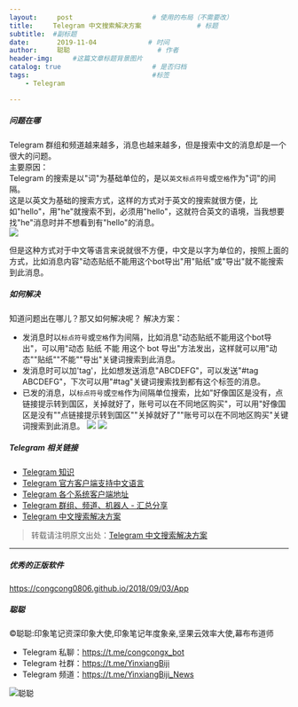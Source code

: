 ```yaml
---
layout:     post                    # 使用的布局（不需要改）
title:     Telegram 中文搜索解决方案              # 标题 
subtitle:  #副标题
date:       2019-11-04             # 时间
author:     聪聪                      # 作者
header-img:     #这篇文章标题背景图片
catalog: true                       # 是否归档
tags:                               #标签
    - Telegram

---
```


##### 问题在哪
Telegram 群组和频道越来越多，消息也越来越多，但是搜索中文的消息却是一个很大的问题。<br>
主要原因：<br>
Telegram 的搜索是以"词"为基础单位的，是以`英文标点符号`或`空格`作为"词"的间隔。<br>
这是以英文为基础的搜索方式，这样的方式对于英文的搜索就很方便，比如"hello"，用"he"就搜索不到，必须用"hello"，这就符合英文的语境，当我想要找"he"消息时并不想看到有"hello"的消息。<br>
![](http://ww1.sinaimg.cn/large/9b84e6acly1g8lrgoijstj20750bngu4.jpg)

但是这种方式对于中文等语言来说就很不方便，中文是以字为单位的，按照上面的方式，比如消息内容"动态贴纸不能用这个bot导出"用"贴纸"或"导出"就不能搜索到此消息。

##### 如何解决
知道问题出在哪儿？那又如何解决呢？
解决方案：
* 发消息时以`标点符号`或`空格`作为间隔，比如消息"动态贴纸不能用这个bot导出"，可以用"动态 贴纸 不能 用这个 bot 导出"方法发出，这样就可以用"动态""贴纸""不能""导出"关键词搜索到此消息。
* 发消息时可以加'tag'，比如想发送消息"ABCDEFG"，可以发送"#tag ABCDEFG"，下次可以用"#tag"关键词搜索找到都有这个标签的消息。
* 已发的消息，以`标点符号`或`空格`作为间隔单位搜索，比如"好像国区是没有，点链接提示转到国区，关掉就好了，账号可以在不同地区购买"，可以用"好像国区是没有""点链接提示转到国区""关掉就好了""账号可以在不同地区购买"关键词搜索到此消息。
![](http://ww1.sinaimg.cn/large/9b84e6acly1g8lriq5f9mj20l30gab29.jpg)
![](http://ww1.sinaimg.cn/large/9b84e6acly1g8lriy0la0j20jj0h57wh.jpg)

##### Telegram 相关链接
* [Telegram 知识](https://congcong0806.github.io/2019/04/11/Telegram)
* [Telegram 官方客户端支持中文语言](https://congcong0806.github.io/2019/02/21/Telegram)
* [Telegram 各个系统客户端地址](https://congcong0806.github.io/2019/01/08/Telegram)
* [Telegram 群组、频道、机器人 - 汇总分享](https://congcong0806.github.io/2018/04/24/Telegram)
* [Telegram 中文搜索解决方案](https://congcong0806.github.io/2019/11/04/TelegramSearch)

> 转载请注明原文出处：[Telegram 中文搜索解决方案](https://bit.ly/36x6bTO)

- - - -

##### 优秀的正版软件
<https://congcong0806.github.io/2018/09/03/App>

##### 聪聪
&copy;聪聪:印象笔记资深印象大使,印象笔记年度象亲,坚果云效率大使,幕布布道师

* Telegram 私聊：<https://t.me/congcongx_bot>
* Telegram 社群：<https://t.me/YinxiangBiji>
* Telegram 频道：<https://t.me/YinxiangBiji_News>

![聪聪](https://i.v2ex.co/3wc207g5.png)

